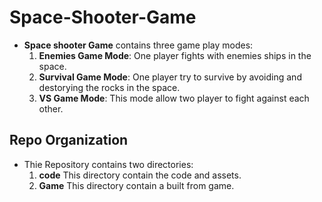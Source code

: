 # Space-Shooter-Game

- **Space shooter Game** contains three game play modes:
   1. **Enemies Game Mode**: One player fights with enemies ships in the space.
   2. **Survival Game Mode**: One player try to survive by avoiding and destorying the rocks in the space.
   3. **VS Game Mode**: This mode allow two player to fight against each other.
 




## Repo Organization
- Thie Repository contains two directories:
   1. **code**
   This directory contain the code and assets.
   2. **Game**
   This directory contain a built from game.
